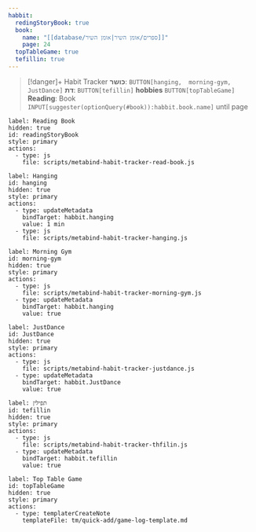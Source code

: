 ```yaml
---
habbit:
  redingStoryBook: true
  book:
    name: "[[database/ספרים/אומן השיר|אומן השיר]]"
    page: 24
  topTableGame: true
  tefillin: true
---
```

> [!danger]+ Habit Tracker 
> **כושר**: `BUTTON[hanging,  morning-gym, JustDance]`
> **דת**: `BUTTON[tefillin]` 
> **hobbies** `BUTTON[topTableGame]` 
> **Reading**: Book `INPUT[suggester(optionQuery(#book)):habbit.book.name]`  until page 


```meta-bind-button
label: Reading Book
hidden: true
id: readingStoryBook
style: primary
actions:
  - type: js
    file: scripts/metabind-habit-tracker-read-book.js  
``` 
 
```meta-bind-button
label: Hanging
id: hanging
hidden: true
style: primary
actions:
  - type: updateMetadata
    bindTarget: habbit.hanging
    value: 1 min
  - type: js
    file: scripts/metabind-habit-tracker-hanging.js  
```

```meta-bind-button
label: Morning Gym
id: morning-gym
hidden: true
style: primary
actions:
  - type: js
    file: scripts/metabind-habit-tracker-morning-gym.js  
  - type: updateMetadata
    bindTarget: habbit.hanging
    value: true
```

```meta-bind-button
label: JustDance
id: JustDance
hidden: true
style: primary
actions:
  - type: js
    file: scripts/metabind-habit-tracker-justdance.js   
  - type: updateMetadata
    bindTarget: habbit.JustDance
    value: true
```

```meta-bind-button
label: תפילין
id: tefillin
hidden: true
style: primary
actions:
  - type: js
    file: scripts/metabind-habit-tracker-thfilin.js  
  - type: updateMetadata    
    bindTarget: habbit.tefillin
    value: true
```


```meta-bind-button
label: Top Table Game
id: topTableGame
hidden: true
style: primary
actions:
  - type: templaterCreateNote
    templateFile: tm/quick-add/game-log-template.md
```

